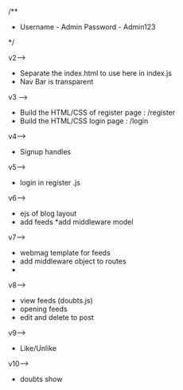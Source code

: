 /**
 * Username - Admin
  Password  - Admin123 

 */



v2-->

* Separate the index.html to use here in  index.js
* Nav Bar is transparent


v3 -->

* Build the HTML/CSS of register page  : /register
* Build the HTML/CSS login page : /login


v4-->
* Signup handles

v5-->
* login in register .js

v6-->
* ejs of blog layout
* add feeds 
*add middleware model


v7-->
* webmag template for feeds
* add middleware object to routes
* 

v8--> 

* view feeds (doubts.js)
* opening feeds
* edit and delete to post


v9-->
* Like/Unlike

v10-->
* doubts show